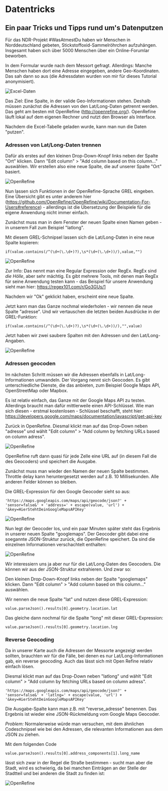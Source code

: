 # Datentricks

## Ein paar Tricks und Tipps rund um's Datenputzen ##

Für das NDR-Projekt #WasAtmestDu haben wir Menschen in Norddeutschland gebeten, Stickstoffoxid-Sammelröhrchen aufzuhängen. Insgesamt haben sich über 5000 Menschen über ein Online-Forumlar beworben. 

In dem Formular wurde nach dem Messort gefragt. Allerdings: Manche Menschen haben dort eine Adresse eingegeben, andere Geo-Koordinaten. Das sah dann so aus (die Adressdaten wurden von mir für dieses Tutorial anonymisiert).

![Excel-Daten](http://datenjournalismus.eu/github_pics/2019-02-19_09h48_16.png)

Das Ziel: Eine Spalte, in der valide Geo-Informationen stehen. Deshalb müssen zunächst die Adressen von den Lat/Long-Daten getrennt werden. 
Das geht am besten mit OpenRefine (http://openrefine.org/). OpenRefine läuft lokal auf dem eigenen Rechner und nutzt den Browser als Interface.

Nachdem die Excel-Tabelle geladen wurde, kann man nun die Daten "putzen".

### Adressen von Lat/Long-Daten trennen ###

Dafür als erstes auf den kleinen Drop-Down-Knopf links neben der Spalte "Ort" klicken. Dann "Edit column" > "Add column based on this column..." auswählen. Wir erstellen also eine neue Spalte, die auf unserer Spalte "Ort" basiert.

![OpenRefine](http://datenjournalismus.eu/github_pics/openrefine.gif)

Nun lassen sich Funktionen in der OpenRefine-Sprache GREL eingeben. Eine Übersicht gibt es unter anderem hier (https://github.com/OpenRefine/OpenRefine/wiki/Documentation-For-Users#reference) - allerdings ist die Übersetzung der Beispiele für die eigene Anwendung nicht immer einfach. 

Zunächst muss man in dem Fenster der neuen Spalte einen Namen geben - in unserem Fall zum Beispiel "latlong".

Mit diesem GREL-Schnipsel lassen sich die Lat/Long-Daten in eine neue Spalte kopieren:
```GREL
if(value.contains(/^(\d+(\.\d+)?),\s*(\d+(\.\d+))/),value,"")
```

![OpenRefine](http://datenjournalismus.eu/github_pics/2019-02-19_21h52_13.png)

Zur Info: Das nennt man eine Regular Expression oder RegEx. RegEx sind *die Hölle*, aber sehr mächtig. Es gibt mehrere Tools, mit denen man RegEx für seine Anwendung testen kann - das Beispiel für unsere Anwendung sieht man hier: https://regex101.com/r/Go3GUs/1 

Nachdem wir "Ok" geklickt haben, erscheint eine neue Spalte.

Jetzt kann man das Ganze nochmal wiederholen - wir nennen die neue Spalte "adresse". Und wir vertauschen die letzten beiden Ausdrücke in der GREL-Funktion:

```GREL
if(value.contains(/^(\d+(\.\d+)?),\s*(\d+(\.\d+))/),"",value)
```

Jetzt haben wir zwei saubere Spalten mit den Adressen und den Lat/Long-Angaben.

![OpenRefine](http://datenjournalismus.eu/github_pics/2019-02-19_22h07_04.png)

### Adressen geocoden

Im nächsten Schritt müssen wir die Adressen ebenfalls in Lat/Long-Informationen umwandeln. Der Vorgang nennt sich Geocoden. Es gibt unterschiedliche Dienste, die das anbieten, zum Beispiel Google Maps API, OpenStreetMap oder Mapbox.

Es ist relativ einfach, das Ganze mit der Google Maps API zu testen. Allerdings braucht man dafür mittlerweile einen API-Schlüssel. Wie man sich diesen - erstmal kostenlosen -  Schlüssel beschafft, steht hier: https://developers.google.com/maps/documentation/javascript/get-api-key

Zurück in OpenRefine. Diesmal klickt man auf das Drop-Down neben "adresse" und wählt "Edit column" > "Add column by fetching URLs based on column adress". 

![OpenRefine](http://datenjournalismus.eu/github_pics/openrefine2.gif)

OpenRefine ruft dann quasi für jede Zelle eine URL auf (in diesem Fall die des Geocoders) und speichert die Ausgabe.

Zunächst muss man wieder den Namen der neuen Spalte bestimmen. Throttle delay kann heruntergesetzt werden auf z.B. 10 Millisekunden. Alle anderen Felder können so bleiben. 

Die GREL-Expression für den Google Geocoder sieht so aus:

```GREL
'https://maps.googleapis.com/maps/api/geocode/json?' +
'sensor=false&' + 'address=' + escape(value, 'url') + '&key=HierStehtDeinGoogleMapsAPIKey'
```

![OpenRefine](http://datenjournalismus.eu/github_pics/2019-02-19_22h17_24.png)

Nun legt der Geocoder los, und ein paar Minuten später steht das Ergebnis in unserer neuen Spalte "googlemaps".
Der Geocoder gibt dabei eine soegannte JSON-Struktur zurück, die OpenRefine speichert. Da sind die einzelnen Informationen verschachtelt enthalten:

![OpenRefine](http://datenjournalismus.eu/github_pics/2019-02-19_22h26_05.png)

Wir interessiern uns ja aber nur für die Lat/Long-Daten des Geocoders. Die können wir aus der JSON-Struktur extrahieren. Und zwar so: 

Den kleinen Drop-Down-Knopf links neben der Spalte "googlemaps" klicken. Dann "Edit column" > "Add column based on this column..." auswählen. 

Wir nennen die neue Spalte "lat" und nutzen diese GREL-Expression:
```GREL
value.parseJson().results[0].geometry.location.lat
```

Das gleiche dann nochmal für die Spalte "long" mit dieser GREL-Expression:
```GREL
value.parseJson().results[0].geometry.location.lng
```

### Reverse Geocoding ###

Da in unserer Karte auch die Adressen der Messorte angezeigt werden sollten, brauchten wir für die Fälle, bei denen es nur Lat/Long-Informationen gab, ein reverse geocoding. Auch das lässt sich mit Open Refine relativ einfach lösen. 

Diesmal klickt man auf das Drop-Down neben "latlong" und wählt "Edit column" > "Add column by fetching URLs based on column adress". 

```GREL
'https://maps.googleapis.com/maps/api/geocode/json?' +
'sensor=false&' + 'latlng=' + escape(value, 'url') + '&key=HierStehtDeinGoogleMapsAPIKey'
```

Die Ausgabe-Spalte kann man z.B. mit "reverse_adresse" benennen. Das Ergebnis ist wieder eine JSON-Rückmeldung vom Google Maps Geocoder.

*Problem:* Normalerweise würde man versuchen, mit dem ähnlichen Codeschnipsel wie bei den Adressen, die relevanten Informationen aus dem JSON zu ziehen.

Mit dem folgenden Code
```GREL
value.parseJson().results[0].address_components[1].long_name
```

lässt sich zwar in der Regel die Straße bestimmen - sucht man aber die Stadt, wird es schwierig, da bei manchen Einträgen an der Stelle der Stadtteil und bei anderen die Stadt zu finden ist:

![OpenRefine](http://datenjournalismus.eu/github_pics/2019-02-22_19h55_38b.png)

